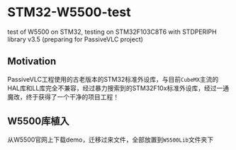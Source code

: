 # STM32-W5500-test
test of W5500 on STM32, testing on STM32F103C8T6 with STDPERIPH library v3.5 (preparing for PassiveVLC project)

## Motivation

PassiveVLC工程使用的古老版本的STM32标准外设库，与目前`CubeMX`主流的HAL库和LL库完全不兼容，经过暴力搜索到的STM32F10x标准外设库，经过一通魔改，终于获得了一个干净的项目工程！

## W5500库植入

从W5500官网上下载demo，迁移过来文件，全部放置到`W5500Lib`文件夹下